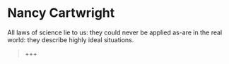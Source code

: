 ---
---


# Nancy Cartwright

All laws of science lie to us: they could never be applied as-are in the real world: they describe highly ideal situations.

> +++